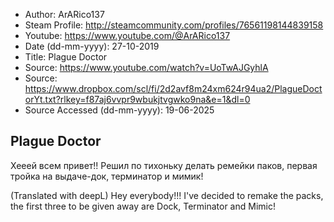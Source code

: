 - Author: ArARico137
- Steam Profile: http://steamcommunity.com/profiles/76561198144839158
- Youtube: https://www.youtube.com/@ArARico137
- Date (dd-mm-yyyy): 27-10-2019
- Title: Plague Doctor
- Source: https://www.youtube.com/watch?v=UoTwAJGyhlA
- Source: https://www.dropbox.com/scl/fi/2d2avf8m24xm624r94ua2/PlagueDoctorYt.txt?rlkey=f87aj6vvpr9wbukjtvgwko9na&e=1&dl=0
- Source Accessed (dd-mm-yyyy): 19-06-2025

## Plague Doctor

Хееей всем привет!! Решил по тихоньку делать ремейки паков, первая тройка на выдаче-док, терминатор и мимик!

(Translated with deepL)
Hey everybody!!! I've decided to remake the packs, the first three to be given away are Dock, Terminator and Mimic!
